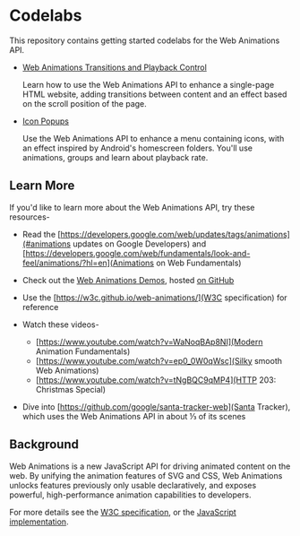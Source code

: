 # Codelabs

This repository contains getting started codelabs for the Web Animations API.

* [Web Animations Transitions and Playback Control](io2015)

  Learn how to use the Web Animations API to enhance a single-page HTML website, adding transitions between content and an effect based on the scroll position of the page.

* [Icon Popups](iconpopups)

  Use the Web Animations API to enhance a menu containing icons, with an effect inspired by Android's homescreen folders. You'll use animations, groups and learn about playback rate.

## Learn More

If you'd like to learn more about the Web Animations API, try these resources-

* Read the [https://developers.google.com/web/updates/tags/animations](#animations updates on Google Developers) and  [https://developers.google.com/web/fundamentals/look-and-feel/animations/?hl=en](Animations on Web Fundamentals)

* Check out the [Web Animations Demos](http://web-animations.github.io/web-animations-demos/), hosted [on GitHub](https://github.com/web-animations/web-animations-demos)

* Use the [https://w3c.github.io/web-animations/](W3C specification) for reference

* Watch these videos-
  * [https://www.youtube.com/watch?v=WaNoqBAp8NI](Modern Animation Fundamentals)
  * [https://www.youtube.com/watch?v=ep0_0W0qWsc](Silky smooth Web Animations)
  * [https://www.youtube.com/watch?v=tNgBQC9qMP4](HTTP 203: Christmas Special)

* Dive into [https://github.com/google/santa-tracker-web](Santa Tracker), which uses the Web Animations API in about ⅓ of its scenes

## Background

Web Animations is a new JavaScript API for driving animated content on the web. By unifying the animation features of SVG and CSS, Web Animations unlocks features previously only usable declaratively, and exposes powerful, high-performance animation capabilities to developers.

For more details see the [W3C specification](http://w3c.github.io/web-animations/), or the [JavaScript implementation](https://github.com/web-animations/web-animations-js).

